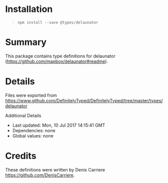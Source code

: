 # Installation
> `npm install --save @types/delaunator`

# Summary
This package contains type definitions for delaunator (https://github.com/mapbox/delaunator#readme).

# Details
Files were exported from https://www.github.com/DefinitelyTyped/DefinitelyTyped/tree/master/types/delaunator

Additional Details
 * Last updated: Mon, 10 Jul 2017 14:15:41 GMT
 * Dependencies: none
 * Global values: none

# Credits
These definitions were written by Denis Carriere <https://github.com/DenisCarriere>.
